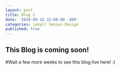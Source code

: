 ```yaml
---
layout: post
title: Blog 2
date: '2020-09-18 22:08:00 -800'
categories: jekyll Senior-Design
published: true
---
```

## This Blog is coming soon! 

#Wait a few more weeks to see this blog live here! :)
